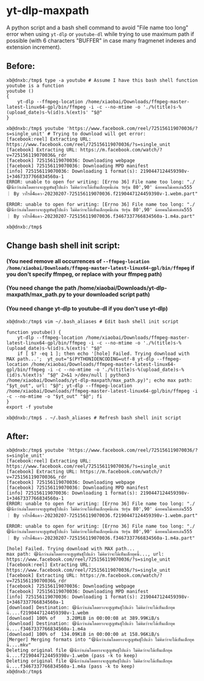 # yt-dlp-maxpath
A python script and a bash shell command to avoid "File name too long" error when using `yt-dlp` or `youtube-dl` while trying to use maximum path if possible (with 6 characters "BUFFER" in case many fragmenet indexes and extension increment).

## Before:
    xb@dnxb:/tmp$ type -a youtube # Assume I have this bash shell function
    youtube is a function
    youtube () 
    { 
        yt-dlp --ffmpeg-location /home/xiaobai/Downloads/ffmpeg-master-latest-linux64-gpl/bin/ffmpeg -i -c --no-mtime -o './%(title)s-%(upload_date)s-%(id)s.%(ext)s' "$@"
    }

    xb@dnxb:/tmp$ youtube 'https://www.facebook.com/reel/725156119070036/?s=single_unit' # Trying to download will get error:
    [facebook:reel] Extracting URL: https://www.facebook.com/reel/725156119070036/?s=single_unit
    [facebook] Extracting URL: https://m.facebook.com/watch/?v=725156119070036&_rdr
    [facebook] 725156119070036: Downloading webpage
    [facebook] 725156119070036: Downloading MPD manifest
    [info] 725156119070036: Downloading 1 format(s): 2190447124459398v-1+3467337766834560a-1
    ERROR: unable to open for writing: [Errno 36] File name too long: "./😆นึกว่าเล่นโดดยางจะสูญพันธุ์ไปแล้ว ไม่คิดว่าจะได้เห็นเด็กยุคนี้เล่น วัยรุ่น 80',90' น้อยคนไม่เคยเล่น555 ｜ By วาไรตี้4แคว-20230207-725156119070036.f2190447124459398v-1.webm.part"

    ERROR: unable to open for writing: [Errno 36] File name too long: "./😆นึกว่าเล่นโดดยางจะสูญพันธุ์ไปแล้ว ไม่คิดว่าจะได้เห็นเด็กยุคนี้เล่น วัยรุ่น 80',90' น้อยคนไม่เคยเล่น555 ｜ By วาไรตี้4แคว-20230207-725156119070036.f3467337766834560a-1.m4a.part"

    xb@dnxb:/tmp$

## Change bash shell init script:
#### (You need remove all occurrences of `--ffmpeg-location /home/xiaobai/Downloads/ffmpeg-master-latest-linux64-gpl/bin/ffmpeg` if you don't specify ffmpeg, or replace with your ffmpeg path)
#### (You need change the path /home/xiaobai/Downloads/yt-dlp-maxpath/max_path.py to your downloaded script path)
#### (You need change yt-dlp to youtube-dl if you don't use yt-dlp)
    xb@dnxb:/tmp$ vim ~/.bash_aliases # Edit bash shell init script 
    
    function youtube() {
        yt-dlp --ffmpeg-location /home/xiaobai/Downloads/ffmpeg-master-latest-linux64-gpl/bin/ffmpeg -i -c --no-mtime -o './%(title)s-%(upload_date)s-%(id)s.%(ext)s' "$@"
        if [ $? -eq 1 ]; then echo '[hole] Failed. Trying download with MAX path...';  yt_out="$(PYTHONIOENCODING=utf-8 yt-dlp --ffmpeg-location /home/xiaobai/Downloads/ffmpeg-master-latest-linux64-gpl/bin/ffmpeg -i -c --no-mtime -o './%(title)s-%(upload_date)s-%(id)s.%(ext)s' "$@" 2>&1 >/dev/null | python3 /home/xiaobai/Downloads/yt-dlp-maxpath/max_path.py)"; echo max path: "$yt_out", url: "$@"; yt-dlp --ffmpeg-location /home/xiaobai/Downloads/ffmpeg-master-latest-linux64-gpl/bin/ffmpeg -i -c --no-mtime -o "$yt_out" "$@"; fi
    }
    export -f youtube

    xb@dnxb:/tmp$ . ~/.bash_aliases # Refresh bash shell init script

## After:
    xb@dnxb:/tmp$ youtube 'https://www.facebook.com/reel/725156119070036/?s=single_unit'
    [facebook:reel] Extracting URL: https://www.facebook.com/reel/725156119070036/?s=single_unit
    [facebook] Extracting URL: https://m.facebook.com/watch/?v=725156119070036&_rdr
    [facebook] 725156119070036: Downloading webpage
    [facebook] 725156119070036: Downloading MPD manifest
    [info] 725156119070036: Downloading 1 format(s): 2190447124459398v-1+3467337766834560a-1
    ERROR: unable to open for writing: [Errno 36] File name too long: "./😆นึกว่าเล่นโดดยางจะสูญพันธุ์ไปแล้ว ไม่คิดว่าจะได้เห็นเด็กยุคนี้เล่น วัยรุ่น 80',90' น้อยคนไม่เคยเล่น555 ｜ By วาไรตี้4แคว-20230207-725156119070036.f2190447124459398v-1.webm.part"

    ERROR: unable to open for writing: [Errno 36] File name too long: "./😆นึกว่าเล่นโดดยางจะสูญพันธุ์ไปแล้ว ไม่คิดว่าจะได้เห็นเด็กยุคนี้เล่น วัยรุ่น 80',90' น้อยคนไม่เคยเล่น555 ｜ By วาไรตี้4แคว-20230207-725156119070036.f3467337766834560a-1.m4a.part"

    [hole] Failed. Trying download with MAX path...
    max path: 😆นึกว่าเล่นโดดยางจะสูญพันธุ์ไปแล้ว ไม่คิดว่าจะได้เห็นเด็กยุคนี้..., url: https://www.facebook.com/reel/725156119070036/?s=single_unit
    [facebook:reel] Extracting URL: https://www.facebook.com/reel/725156119070036/?s=single_unit
    [facebook] Extracting URL: https://m.facebook.com/watch/?v=725156119070036&_rdr
    [facebook] 725156119070036: Downloading webpage
    [facebook] 725156119070036: Downloading MPD manifest
    [info] 725156119070036: Downloading 1 format(s): 2190447124459398v-1+3467337766834560a-1
    [download] Destination: 😆นึกว่าเล่นโดดยางจะสูญพันธุ์ไปแล้ว ไม่คิดว่าจะได้เห็นเด็กยุคนี้....f2190447124459398v-1.webm
    [download] 100% of    3.20MiB in 00:00:08 at 389.99KiB/s
    [download] Destination: 😆นึกว่าเล่นโดดยางจะสูญพันธุ์ไปแล้ว ไม่คิดว่าจะได้เห็นเด็กยุคนี้....f3467337766834560a-1.m4a
    [download] 100% of  134.09KiB in 00:00:00 at 158.96KiB/s
    [Merger] Merging formats into "😆นึกว่าเล่นโดดยางจะสูญพันธุ์ไปแล้ว ไม่คิดว่าจะได้เห็นเด็กยุคนี้....mkv"
    Deleting original file 😆นึกว่าเล่นโดดยางจะสูญพันธุ์ไปแล้ว ไม่คิดว่าจะได้เห็นเด็กยุคนี้....f2190447124459398v-1.webm (pass -k to keep)
    Deleting original file 😆นึกว่าเล่นโดดยางจะสูญพันธุ์ไปแล้ว ไม่คิดว่าจะได้เห็นเด็กยุคนี้....f3467337766834560a-1.m4a (pass -k to keep)
    xb@dnxb:/tmp$ 

